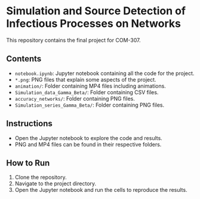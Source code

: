 # Simulation and Source Detection of Infectious Processes on Networks

This repository contains the final project for COM-307. 

## Contents

- `notebook.ipynb`: Jupyter notebook containing all the code for the project.
- `*.png`: PNG files that explain some aspects of the project.
- `animation/`: Folder containing MP4 files including animations.
- `Simulation_data_Gamma_Beta/`: Folder containing CSV files.
- `accuracy_networks/`: Folder containing PNG files.
- `Simulation_series_Gamma_Beta/`: Folder containing PNG files.

## Instructions

- Open the Jupyter notebook to explore the code and results.
- PNG and MP4 files can be found in their respective folders.

## How to Run

1. Clone the repository.
2. Navigate to the project directory.
3. Open the Jupyter notebook and run the cells to reproduce the results.